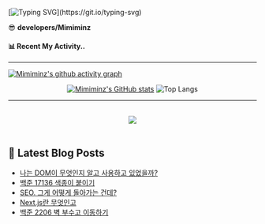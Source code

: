 

[![Typing SVG](https://readme-typing-svg.demolab.com?font=Sriracha&weight=400&size=60&duration=5001&pause=1000&color=6A5ACD&center=true&vCenter=true&width=900&height=300&lines=Hello+World!+I'm+Minz+👀;)](https://git.io/typing-svg)



<summary>😎 <b>developers/Mimiminz</b></summary>



#### 📊 Recent My Activity..
<hr/>

[![Mimiminz's github activity graph](https://github-readme-activity-graph.vercel.app/graph?username=Mimiminz&bg_color=020715&color=8A2BE2&line=8A2BE2&point=8977ad&area=true&hide_border=true)](https://github.com/ashutosh00710/github-readme-activity-graph)

<div align="center">

[![Mimiminz's GitHub stats](https://github-readme-stats.vercel.app/api?username=Mimiminz&show_icons=true&bg_color=020715&title_color=8A2BE2&icon_color=928AFA&text_color=fdfdfd&rank_icon=github&hide_border=true&text_bold=false)](https://github.com/Mimiminz/github-readme-stats)
![Top Langs](https://github-readme-stats.vercel.app/api/top-langs/?username=Mimiminz&layout=compact&hide_border=true&bg_color=020715&card_width=350&text_color=E6E5FA&title_color=6A5ACD&langs_count=8)

</div>

<hr/>
<br/>  
<div align="center">
<img src="https://komarev.com/ghpvc/?username=Mimiminz&&style=flat-square&color=8A2BE2"/>
</div>  
  
<br/>  

## 📕 Latest Blog Posts

<ul><li><a href='https://ciaom.tistory.com/entry/%EB%82%98%EB%8A%94-DOM%EC%9D%B4-%EB%AC%B4%EC%97%87%EC%9D%B8%EC%A7%80-%EC%95%8C%EA%B3%A0-%EC%82%AC%EC%9A%A9%ED%95%98%EA%B3%A0-%EC%9E%88%EC%97%88%EC%9D%84%EA%B9%8C' target='_blank'>나는 DOM이 무엇인지 알고 사용하고 있었을까?</a></li><li><a href='https://ciaom.tistory.com/entry/%EB%B0%B1%EC%A4%80-17136-%EC%83%89%EC%A2%85%EC%9D%B4-%EB%B6%99%EC%9D%B4%EA%B8%B0' target='_blank'>백준 17136 색종이 붙이기</a></li><li><a href='https://ciaom.tistory.com/entry/SEO-%EA%B7%B8%EA%B2%8C-%EC%96%B4%EB%96%BB%EA%B2%8C-%EB%8F%8C%EC%95%84%EA%B0%80%EB%8A%94-%EA%B1%B4%EB%8D%B0' target='_blank'>SEO. 그게 어떻게 돌아가는 건데?</a></li><li><a href='https://ciaom.tistory.com/entry/Nextjs%EB%9E%80-%EB%AC%B4%EC%97%87%EC%9D%B8%EA%B3%A0' target='_blank'>Next.js란 무엇인고</a></li><li><a href='https://ciaom.tistory.com/entry/%EB%B0%B1%EC%A4%80-2206-%EB%B2%BD-%EB%B6%80%EC%88%98%EA%B3%A0-%EC%9D%B4%EB%8F%99%ED%95%98%EA%B8%B0' target='_blank'>백준 2206 벽 부수고 이동하기</a></li></ul>